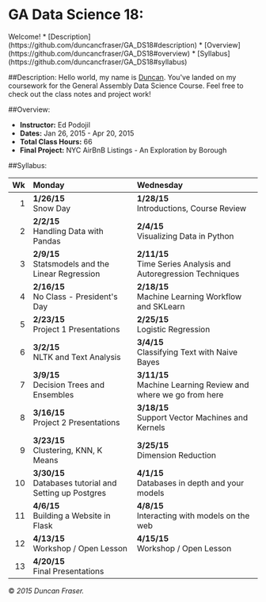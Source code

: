 <h1>GA Data Science 18:</h1> 
Welcome! 
* [Description](https://github.com/duncancfraser/GA_DS18#description)
* [Overview](https://github.com/duncancfraser/GA_DS18#overview)
* [Syllabus](https://github.com/duncancfraser/GA_DS18#syllabus)

##Description:
Hello world, my name is [Duncan](https://github.com/duncancfraser/GA_DS18/blob/master/DCF.md). You've landed on my coursework for the General Assembly Data Science Course.  Feel free to check out the class notes and project work! 

##Overview:
* **Instructor:** Ed Podojil
* **Dates:** Jan 26, 2015 - Apr 20, 2015
* **Total Class Hours:** 66
* **Final Project:** NYC AirBnB Listings - An Exploration by Borough

##Syllabus:

Wk    |Monday |Wednesday
-----:|:------|:-----
1| **1/26/15** <br /> Snow Day | **1/28/15** <br /> Introductions, Course Review
2| **2/2/15** <br /> Handling Data with Pandas | **2/4/15** <br /> Visualizing Data in Python
3| **2/9/15** <br /> Statsmodels and the Linear Regression | **2/11/15** <br /> Time Series Analysis and Autoregression Techniques
4| **2/16/15** <br /> No Class - President's Day | **2/18/15** <br /> Machine Learning Workflow and SKLearn
5| **2/23/15** <br /> Project 1 Presentations | **2/25/15** <br /> Logistic Regression
6| **3/2/15** <br /> NLTK and Text Analysis | **3/4/15** <br /> Classifying Text with Naive Bayes
7| **3/9/15** <br /> Decision Trees and Ensembles | **3/11/15** <br /> Machine Learning Review and where we go from here
8| **3/16/15** <br /> Project 2 Presentations | **3/18/15** <br /> Support Vector Machines and Kernels
9| **3/23/15** <br /> Clustering, KNN, K Means | **3/25/15** <br /> Dimension Reduction
10| **3/30/15** <br /> Databases tutorial and Setting up Postgres | **4/1/15** <br /> Databases in depth and your models
11| **4/6/15** <br />  Building a Website in Flask | **4/8/15** <br /> Interacting with models on the web
12| **4/13/15** <br /> Workshop / Open Lesson | **4/15/15** <br /> Workshop / Open Lesson
13| **4/20/15** <br /> Final Presentations | 


&copy; *2015 Duncan Fraser.*
